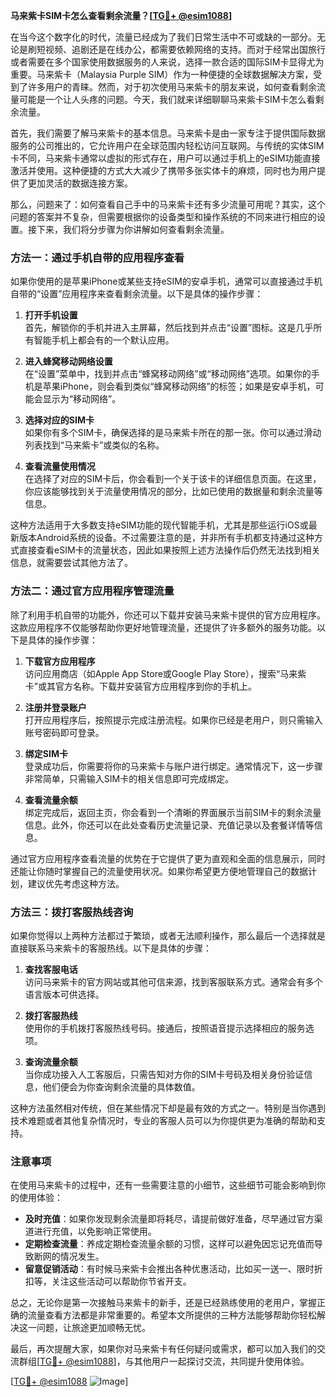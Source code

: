 **马来紫卡SIM卡怎么查看剩余流量？[[TG💪+ @esim1088](https://t.me/s/esim1088)]**

在当今这个数字化的时代，流量已经成为了我们日常生活中不可或缺的一部分。无论是刷短视频、追剧还是在线办公，都需要依赖网络的支持。而对于经常出国旅行或者需要在多个国家使用数据服务的人来说，选择一款合适的国际SIM卡显得尤为重要。马来紫卡（Malaysia Purple SIM）作为一种便捷的全球数据解决方案，受到了许多用户的青睐。然而，对于初次使用马来紫卡的朋友来说，如何查看剩余流量可能是一个让人头疼的问题。今天，我们就来详细聊聊马来紫卡SIM卡怎么看剩余流量。

首先，我们需要了解马来紫卡的基本信息。马来紫卡是由一家专注于提供国际数据服务的公司推出的，它允许用户在全球范围内轻松访问互联网。与传统的实体SIM卡不同，马来紫卡通常以虚拟的形式存在，用户可以通过手机上的eSIM功能直接激活并使用。这种便捷的方式大大减少了携带多张实体卡的麻烦，同时也为用户提供了更加灵活的数据连接方案。

那么，问题来了：如何查看自己手中的马来紫卡还有多少流量可用呢？其实，这个问题的答案并不复杂，但需要根据你的设备类型和操作系统的不同来进行相应的设置。接下来，我们将分步骤为你讲解如何查看剩余流量。

### 方法一：通过手机自带的应用程序查看

如果你使用的是苹果iPhone或某些支持eSIM的安卓手机，通常可以直接通过手机自带的“设置”应用程序来查看剩余流量。以下是具体的操作步骤：

1. **打开手机设置**  
   首先，解锁你的手机并进入主屏幕，然后找到并点击“设置”图标。这是几乎所有智能手机上都会有的一个默认应用。

2. **进入蜂窝移动网络设置**  
   在“设置”菜单中，找到并点击“蜂窝移动网络”或“移动网络”选项。如果你的手机是苹果iPhone，则会看到类似“蜂窝移动网络”的标签；如果是安卓手机，可能会显示为“移动网络”。

3. **选择对应的SIM卡**  
   如果你有多个SIM卡，确保选择的是马来紫卡所在的那一张。你可以通过滑动列表找到“马来紫卡”或类似的名称。

4. **查看流量使用情况**  
   在选择了对应的SIM卡后，你会看到一个关于该卡的详细信息页面。在这里，你应该能够找到关于流量使用情况的部分，比如已使用的数据量和剩余流量等信息。

这种方法适用于大多数支持eSIM功能的现代智能手机，尤其是那些运行iOS或最新版本Android系统的设备。不过需要注意的是，并非所有手机都支持通过这种方式直接查看eSIM卡的流量状态，因此如果按照上述方法操作后仍然无法找到相关信息，就需要尝试其他方法了。

### 方法二：通过官方应用程序管理流量

除了利用手机自带的功能外，你还可以下载并安装马来紫卡提供的官方应用程序。这款应用程序不仅能够帮助你更好地管理流量，还提供了许多额外的服务功能。以下是具体的操作步骤：

1. **下载官方应用程序**  
   访问应用商店（如Apple App Store或Google Play Store），搜索“马来紫卡”或其官方名称。下载并安装官方应用程序到你的手机上。

2. **注册并登录账户**  
   打开应用程序后，按照提示完成注册流程。如果你已经是老用户，则只需输入账号密码即可登录。

3. **绑定SIM卡**  
   登录成功后，你需要将你的马来紫卡与账户进行绑定。通常情况下，这一步骤非常简单，只需输入SIM卡的相关信息即可完成绑定。

4. **查看流量余额**  
   绑定完成后，返回主页，你会看到一个清晰的界面展示当前SIM卡的剩余流量信息。此外，你还可以在此处查看历史流量记录、充值记录以及套餐详情等信息。

通过官方应用程序查看流量的优势在于它提供了更为直观和全面的信息展示，同时还能让你随时掌握自己的流量使用状况。如果你希望更方便地管理自己的数据计划，建议优先考虑这种方法。

### 方法三：拨打客服热线咨询

如果你觉得以上两种方法都过于繁琐，或者无法顺利操作，那么最后一个选择就是直接联系马来紫卡的客服热线。以下是具体的步骤：

1. **查找客服电话**  
   访问马来紫卡的官方网站或其他可信来源，找到客服联系方式。通常会有多个语言版本可供选择。

2. **拨打客服热线**  
   使用你的手机拨打客服热线号码。接通后，按照语音提示选择相应的服务选项。

3. **查询流量余额**  
   当你成功接入人工客服后，只需告知对方你的SIM卡号码及相关身份验证信息，他们便会为你查询剩余流量的具体数值。

这种方法虽然相对传统，但在某些情况下却是最有效的方式之一。特别是当你遇到技术难题或者其他复杂情况时，专业的客服人员可以为你提供更为准确的帮助和支持。

### 注意事项

在使用马来紫卡的过程中，还有一些需要注意的小细节，这些细节可能会影响到你的使用体验：

- **及时充值**：如果你发现剩余流量即将耗尽，请提前做好准备，尽早通过官方渠道进行充值，以免影响正常使用。
- **定期检查流量**：养成定期检查流量余额的习惯，这样可以避免因忘记充值而导致断网的情况发生。
- **留意促销活动**：有时候马来紫卡会推出各种优惠活动，比如买一送一、限时折扣等，关注这些活动可以帮助你节省开支。

总之，无论你是第一次接触马来紫卡的新手，还是已经熟练使用的老用户，掌握正确的流量查看方法都是非常重要的。希望本文所提供的三种方法能够帮助你轻松解决这一问题，让旅途更加顺畅无忧。

最后，再次提醒大家，如果你对马来紫卡有任何疑问或需求，都可以加入我们的交流群组[[TG💪+ @esim1088](https://t.me/s/esim1088)]，与其他用户一起探讨交流，共同提升使用体验。

[[TG💪+ @esim1088](https://t.me/s/esim1088) ![Image](https://i.postimg.cc/4NQfJmqS/Snipaste-2025-05-13-00-14-12.png)]